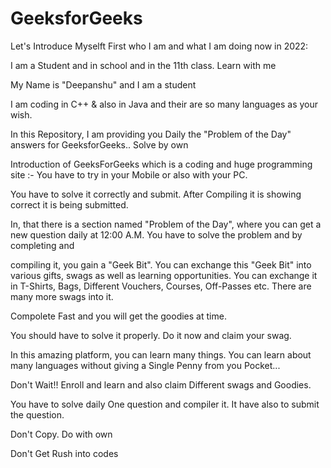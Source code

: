 # GeeksforGeeks



Let's Introduce Myselft First who I am and what I am doing now in 2022:

I am a Student  and in school and in the 11th class. Learn with me


My Name is "Deepanshu" and I am a student

I am coding in C++  & also in Java and their are so many languages as your wish.

In this Repository, I am providing you Daily the "Problem of the Day" answers for GeeksforGeeks.. Solve by own

Introduction of GeeksForGeeks which is a coding  and huge programming site :- You have to try in your Mobile or also with your PC.

You have to solve it correctly and submit. After Compiling it is showing correct it is being submitted.


In, that there is a section named "Problem of the Day", where you can get a new question daily at 12:00 A.M. You have to solve the problem and by completing and 

compiling it, you gain a "Geek Bit". You can exchange this "Geek Bit" into various gifts, swags as well as learning opportunities. You can exchange it in T-Shirts, Bags, Different Vouchers, Courses, Off-Passes etc. There are many more swags into it. 

Compolete Fast and you will get the goodies at time.

You should have to solve it properly. Do it now and claim your swag.

In this amazing platform, you can learn many things. You can learn about many languages without giving a Single Penny from you Pocket...

Don't Wait!! Enroll and learn and also claim Different swags and Goodies.

You have to solve daily One question and compiler it. It have also to submit the question.

Don't Copy. Do with own

Don't Get Rush into codes   



